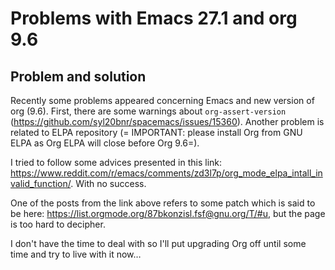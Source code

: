

# Problems with Emacs 27.1 and org 9.6


## Problem and solution

Recently some problems appeared concerning Emacs and new version of org (9.6).
First, there are some warnings about `org-assert-version` (<https://github.com/syl20bnr/spacemacs/issues/15360>).
Another problem is related to ELPA repository (=
IMPORTANT: please install Org from GNU ELPA as Org ELPA will close before Org 9.6=).

I tried to follow some advices presented in this link:
<https://www.reddit.com/r/emacs/comments/zd3l7p/org_mode_elpa_intall_invalid_function/>.
With no success.

One of the posts from the link above refers to some patch which is said to be here: 
<https://list.orgmode.org/87bkonzisl.fsf@gnu.org/T/#u>, but the page is too hard to decipher.

I don't have the time to deal with so I'll put upgrading Org off until some time and try to live with it now&#x2026;

